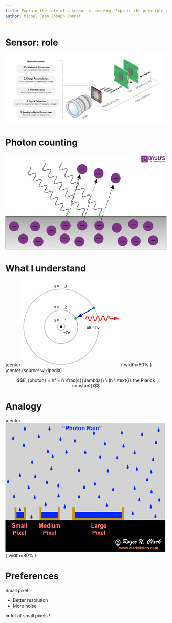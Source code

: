 ```yaml
---
title: Explain the role of a sensor in imaging. Explain the principle of photon counting. Which size of sensors is of preference in practice? Explain the trade-offs.
author: Michel Jean Joseph Donnet
---
```


# Sensor: role

![source: thinklucid.com](./images/sensor.png)

# Photon counting

![](./images/photoelectric_effect.png)

# What I understand

\center ![source: wikipedia](./images/more_details.png){ width=50% }
\center (source: wikipedia)

$$E_{photon} = hf = h \frac{c}{\lambda}\ \ (h \ \text{is the Planck constant})$$


# Analogy

\center ![](./images/photon-rain.png){ width=80% }

# Preferences

Small pixel

- Better resolution
- More noise

$\Rightarrow$ lot of small pixels !
